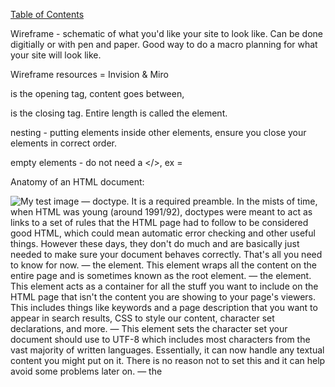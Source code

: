 [Table of Contents](https://github.com/jon-gitter/reading-notes/blob/main/README.md)

Wireframe - schematic of what you'd like your site to look like. Can be done digitially or with pen and paper. Good way to do a macro planning for what your site will look like.

Wireframe resources = Invision & Miro

<p> is the opening tag, content goes between, </p> is the closing tag. Entire length is called the element.

nesting - putting elements inside other elements, ensure you close your elements in correct order. 

empty elements - do not need a </>, ex = <img src="" alt="">

Anatomy of an HTML document:
<!DOCTYPE html>
<html>
  <head>
    <meta charset="utf-8">
    <title>My test page</title>
  </head>
  <body>
    <img src="images/firefox-icon.png" alt="My test image">
  </body>
</html>


<!DOCTYPE html> — doctype. It is a required preamble. In the mists of time, when HTML was young (around 1991/92), doctypes were meant to act as links to a set of rules that the HTML page had to follow to be considered good HTML, which could mean automatic error checking and other useful things. However these days, they don't do much and are basically just needed to make sure your document behaves correctly. That's all you need to know for now.
<html></html> — the <html> element. This element wraps all the content on the entire page and is sometimes known as the root element.
<head></head> — the <head> element. This element acts as a container for all the stuff you want to include on the HTML page that isn't the content you are showing to your page's viewers. This includes things like keywords and a page description that you want to appear in search results, CSS to style our content, character set declarations, and more.
<meta charset="utf-8"> — This element sets the character set your document should use to UTF-8 which includes most characters from the vast majority of written languages. Essentially, it can now handle any textual content you might put on it. There is no reason not to set this and it can help avoid some problems later on.
<title></title> — the <title> element. This sets the title of your page, which is the title that appears in the browser tab the page is loaded in. It is also used to describe the page when you bookmark/favorite it.
<body></body> — the <body> element. This contains all the content that you want to show to web users when they visit your page, whether that's text, images, videos, games, playable audio tracks, or whatever else.


Write comments in HTML with: <!--Comments go here -->

Headings - allow you to specify that certain parts of your content are headings — or subheadings. In the same way that a book has the main title, chapter titles, and subtitles, an HTML document can too. HTML contains 6 heading levels, <h1>–<h6>, although you'll commonly only use 3 to 4 at most

Paragraphs - <p> elements are for containing paragraphs of text; you'll use these frequently when marking up regular text content

Lists - Marking up lists always consists of at least 2 elements. The most common list types are ordered and unordered lists:
Unordered lists are for lists where the order of the items doesn't matter, such as a shopping list. These are wrapped in a <ul> element.
Ordered lists are for lists where the order of the items does matter, such as a recipe. These are wrapped in an <ol> element.
Ex: <ul>
  <li>technologists</li>
  <li>thinkers</li>
  <li>builders</li>
    </ul>

Links - <a href="https://www.mozilla.org/en-US/about/manifesto/">Mozilla Manifesto</a> 


Semantics - refers to the meaning of a piece of code — for example "what effect does running that line of JavaScript have?", or "what purpose or role does that HTML element have" (rather than "what does it look like?".)
Ex: the <h1> element because it gives the text it wraps around the role of a top level heading on your page.

Other sematinc elements: <article> <aside> <details> <figcaption> <figure> <footer> <header> <main> <mark> <nav> <section> <summary> <time>

[Table of Contents](https://github.com/jon-gitter/reading-notes/blob/main/README.md)